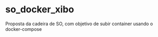 # so_docker_xibo
Proposta da cadeira de SO, com objetivo de subir container usando o docker-compose
